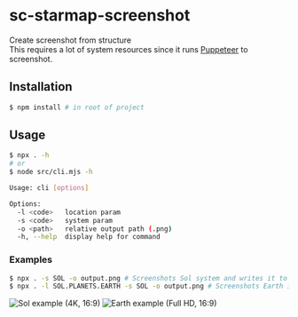 # sc-starmap-screenshot

Create screenshot from structure \
This requires a lot of system resources since it runs [Puppeteer](https://pptr.dev/) to screenshot.

## Installation

```bash
$ npm install # in root of project
```

## Usage

```bash
$ npx . -h
# or
$ node src/cli.mjs -h

Usage: cli [options]

Options:
  -l <code>   location param
  -s <code>   system param
  -o <path>   relative output path (.png)
  -h, --help  display help for command
```

### Examples

```bash
$ npx . -s SOL -o output.png # Screenshots Sol system and writes it to output.png relative to where the command was run
$ npx . -l SOL.PLANETS.EARTH -s SOL -o output.png # Screenshots Earth in Sol system and writes it to output.png
```

![Sol example (4K, 16:9)](https://github.com/robertsspaceindustries/sc-starmap-screenshot/assets/49074962/50a354cc-67d6-4375-b7d4-6d45c22aee57)
![Earth example (Full HD, 16:9)](https://github.com/robertsspaceindustries/sc-starmap-screenshot/assets/49074962/6bf6eae8-3e8d-40f7-9369-7b243887778b)
